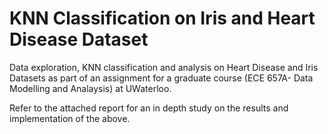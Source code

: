 # KNN Classification on Iris and Heart Disease Dataset

Data exploration, KNN classification and analysis on Heart Disease and Iris Datasets as part of an assignment for a graduate course (ECE 657A- Data Modelling and Analaysis) at UWaterloo.

Refer to the attached report for an in depth study on the results and implementation of the above.
